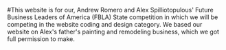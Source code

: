 #This website is for our, Andrew Romero and Alex Spilliotopulous' Future Business Leaders of America (FBLA) State competition in which we will be competing in the website coding and design category. We based our website on Alex's father's painting and remodeling business, which we got full permission to make.
